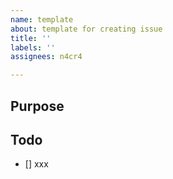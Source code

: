 ```yaml
---
name: template
about: template for creating issue
title: ''
labels: ''
assignees: n4cr4

---
```


## Purpose

## Todo
- [] xxx
